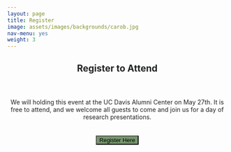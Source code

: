 ```yaml
---
layout: page
title: Register
image: assets/images/backgrounds/carob.jpg
nav-menu: yes
weight: 3
---
```


<!-- Main -->
<div id="main" class="alt">

<!-- One -->
<section id="one">
<div class="inner">
<center>
		<header class="major">
			<h1 style="color:#202520">Register to Attend</h1>
		</header>
</center>



<!-- Content -->

<p style="text-align:center; color:#202520">
We will holding this event at the UC Davis Alumni Center on May 27th. It is free to attend, and we welcome all guests to come and join us for a day of research presentations.
<br> <br>
<br>
<a href =  "https://docs.google.com/forms/d/e/1FAIpQLSdC3wVb3H4llKbW5TBYwQaVygEPPpfPUQSzkBD1-fW_iFkTZg/viewform?usp=sf_link"><button style = "background:#376629ad"> Register Here </button></a> 
</p>




